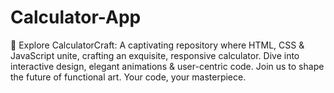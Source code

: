 # Calculator-App
 🧮 Explore CalculatorCraft: A captivating repository where HTML, CSS &amp; JavaScript unite, crafting an exquisite, responsive calculator. Dive into interactive design, elegant animations &amp; user-centric code. Join us to shape the future of functional art. Your code, your masterpiece.
